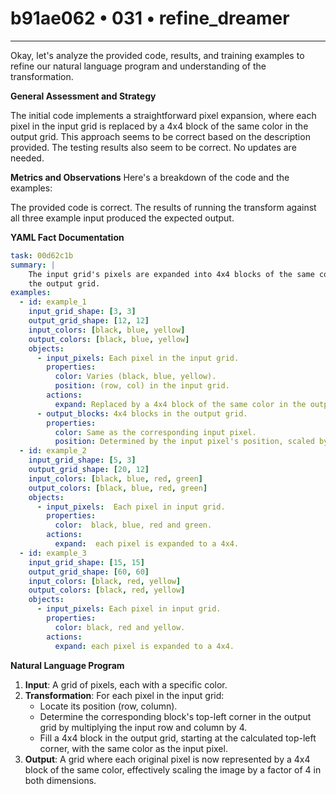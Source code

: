 # b91ae062 • 031 • refine_dreamer

---
Okay, let's analyze the provided code, results, and training examples to refine our natural language program and understanding of the transformation.

**General Assessment and Strategy**

The initial code implements a straightforward pixel expansion, where each pixel in the input grid is replaced by a 4x4 block of the same color in the output grid. This approach seems to be correct based on the description provided. The testing results also seem to be correct. No updates are needed.

**Metrics and Observations**
Here's a breakdown of the code and the examples:

The provided code is correct. The results of running the transform against all three example input produced the expected output.

**YAML Fact Documentation**

```yaml
task: 00d62c1b
summary: |
    The input grid's pixels are expanded into 4x4 blocks of the same color in
    the output grid.
examples:
  - id: example_1
    input_grid_shape: [3, 3]
    output_grid_shape: [12, 12]
    input_colors: [black, blue, yellow]
    output_colors: [black, blue, yellow]
    objects:
      - input_pixels: Each pixel in the input grid.
        properties:
          color: Varies (black, blue, yellow).
          position: (row, col) in the input grid.
        actions:
          expand: Replaced by a 4x4 block of the same color in the output grid.
      - output_blocks: 4x4 blocks in the output grid.
        properties:
          color: Same as the corresponding input pixel.
          position: Determined by the input pixel's position, scaled by 4.
  - id: example_2
    input_grid_shape: [5, 3]
    output_grid_shape: [20, 12]
    input_colors: [black, blue, red, green]
    output_colors: [black, blue, red, green]
    objects:
      - input_pixels:  Each pixel in input grid.
        properties:
          color:  black, blue, red and green.
        actions:
          expand:  each pixel is expanded to a 4x4.
  - id: example_3
    input_grid_shape: [15, 15]
    output_grid_shape: [60, 60]
    input_colors: [black, red, yellow]
    output_colors: [black, red, yellow]
    objects:
      - input_pixels: Each pixel in input grid.
        properties:
          color: black, red and yellow.
        actions:
          expand: each pixel is expanded to a 4x4.
```

**Natural Language Program**

1.  **Input**: A grid of pixels, each with a specific color.
2.  **Transformation**: For each pixel in the input grid:
    *   Locate its position (row, column).
    *   Determine the corresponding block's top-left corner in the output grid by multiplying the input row and column by 4.
    *   Fill a 4x4 block in the output grid, starting at the calculated top-left corner, with the same color as the input pixel.
3.  **Output**: A grid where each original pixel is now represented by a 4x4 block of the same color, effectively scaling the image by a factor of 4 in both dimensions.

